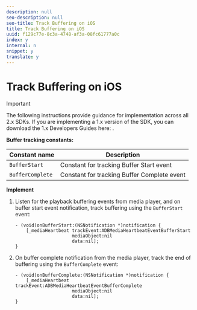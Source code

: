 ```yaml
---
description: null
seo-description: null
seo-title: Track Buffering on iOS
title: Track Buffering on iOS
uuid: f129c77e-8c3a-4748-af3a-08fc61777a0c
index: y
internal: n
snippet: y
translate: y
---
```


# Track Buffering on iOS

>[!IMPORTANT]
>
>The following instructions provide guidance for implementation across all 2.x SDKs. If you are implementing a 1.x version of the SDK, you can download the 1.x Developers Guides here: [](../../sdk-implement/download-sdks.md).

**Buffer tracking constants:**

|  Constant name  | Description  |
|---|---|
|  `BufferStart`  | Constant for tracking Buffer Start event  |
|  `BufferComplete`  | Constant for tracking Buffer Complete event  |

**Implement**

1. Listen for the playback buffering events from media player, and on buffer start event notification, track buffering using the `BufferStart` event: 

   ```
   - (void)onBufferStart:(NSNotification *)notification { 
       [_mediaHeartbeat trackEvent:ADBMediaHeartbeatEventBufferStart  
                        mediaObject:nil  
                        data:nil]; 
   }
   ```

1. On buffer complete notification from the media player, track the end of buffering using the `BufferComplete` event: 

   ```
   - (void)onBufferComplete:(NSNotification *)notification { 
       [_mediaHeartbeat trackEvent:ADBMediaHeartbeatEventBufferComplete  
                        mediaObject:nil  
                        data:nil]; 
   }
   ```

